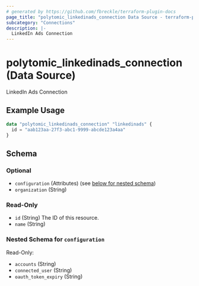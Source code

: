 ```yaml
---
# generated by https://github.com/fbreckle/terraform-plugin-docs
page_title: "polytomic_linkedinads_connection Data Source - terraform-provider-polytomic"
subcategory: "Connections"
description: |-
  LinkedIn Ads Connection
---
```


# polytomic_linkedinads_connection (Data Source)

LinkedIn Ads Connection

## Example Usage

```terraform
data "polytomic_linkedinads_connection" "linkedinads" {
  id = "aab123aa-27f3-abc1-9999-abcde123a4aa"
}
```

<!-- schema generated by tfplugindocs -->
## Schema

### Optional

- `configuration` (Attributes) (see [below for nested schema](#nestedatt--configuration))
- `organization` (String)

### Read-Only

- `id` (String) The ID of this resource.
- `name` (String)

<a id="nestedatt--configuration"></a>
### Nested Schema for `configuration`

Read-Only:

- `accounts` (String)
- `connected_user` (String)
- `oauth_token_expiry` (String)


